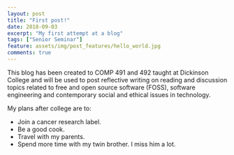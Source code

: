 ```yaml
---
layout: post
title: "First post!"
date: 2018-09-03
excerpt: "My first attempt at a blog"
tags: ["Senior Seminar"]
feature: assets/img/post_features/hello_world.jpg
comments: true
---
```


This blog has been created to COMP 491 and 492 taught at Dickinson College and will be used to post reflective writing on reading and discussion topics related to free and open source software (FOSS), software engineering and contemporary social and ethical issues in technology.

My plans after college are to:

-   Join a cancer research label.
-   Be a good cook.
-   Travel with my parents.
-   Spend more time with my twin brother. I miss him a lot.
